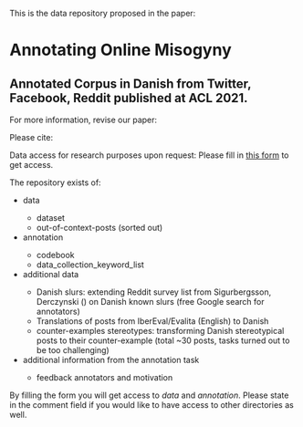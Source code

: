 This is the data repository proposed in the paper:

# Annotating Online Misogyny
## Annotated Corpus in Danish from Twitter, Facebook, Reddit published at ACL 2021.



For more information, revise our paper:


Please cite:




Data access for research purposes upon request:
Please fill in [this form](https://forms.gle/MPdV8FG8EUuS1MdS6) to get access.


The repository exists of:

<ul>
<li>data</li>
<ul>
<li>dataset</li>
<li>out-of-context-posts (sorted out)</li>
</ul>
<li>annotation</li>
<ul>
<li>codebook</li>
<li>data_collection_keyword_list</li>
</ul>
<li>additional data</li>
<ul>
<li>Danish slurs: extending Reddit survey list from Sigurbergsson, Derczynski (<https://arxiv.org/abs/1908.04531>) on Danish known slurs (free Google search for annotators) </li>
<li>Translations of posts from IberEval/Evalita (English) to Danish </li>
<li> counter-examples stereotypes: transforming Danish stereotypical posts to their counter-example (total ~30 posts, tasks turned out to be too challenging)</li>
</ul>
<li>additional information from the annotation task</li>
<ul>
<li>feedback annotators and motivation</li>
</ul>
</ul>

By filling the form you will get access to *data* and *annotation*. 
Please state in the comment field if you would like to have access to other directories as well.
